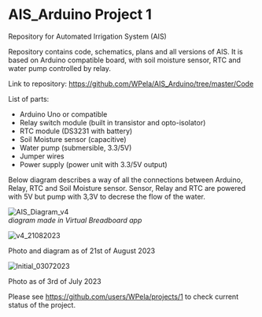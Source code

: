 # AIS_Arduino Project 1
Repository for Automated Irrigation System (AIS)

Repository contains code, schematics, plans and all versions of AIS. It is based on Arduino compatible board, with soil moisture sensor, RTC and water pump controlled by relay.

Link to repository: https://github.com/WPela/AIS_Arduino/tree/master/Code

List of parts:
 - Arduino Uno or compatible
 - Relay switch module (built in transistor and opto-isolator)
 - RTC module (DS3231 with battery)
 - Soil Moisture sensor (capacitive)
 - Water pump (submersible, 3.3/5V)
 - Jumper wires
 - Power supply (power unit with 3.3/5V output)

Below diagram describes a way of all the connections between Arduino, Relay, RTC and Soil Moisture sensor. Sensor, Relay and RTC are powered with 5V but pump with 3,3V to decrese the flow of the water. 

![AIS_Diagram_v4](https://github.com/WPela/AIS_Arduino/assets/62253932/a57163c5-10df-4ddf-9d44-988934fc067a)<br>
*diagram made in Virtual Breadboard app*

![v4_21082023](https://github.com/WPela/AIS_Arduino/assets/62253932/7e102288-27ee-4a47-b0b2-f91f084e6931)

Photo and diagram as of 21st of August 2023

![Initial_03072023](https://github.com/WPela/AIS_Arduino/assets/62253932/cb6b5179-25cb-451b-88d8-314ccc06cb79)

Photo as of 3rd of July 2023


Please see https://github.com/users/WPela/projects/1 to check current status of the project.
